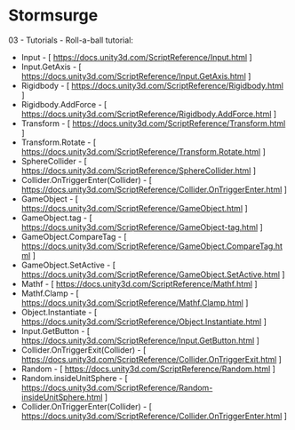 # Stormsurge

03 - Tutorials - Roll-a-ball tutorial:
- Input - [ https://docs.unity3d.com/ScriptReference/Input.html ]
- Input.GetAxis - [ https://docs.unity3d.com/ScriptReference/Input.GetAxis.html ]
- Rigidbody - [ https://docs.unity3d.com/ScriptReference/Rigidbody.html ]
- Rigidbody.AddForce - [ https://docs.unity3d.com/ScriptReference/Rigidbody.AddForce.html ]
- Transform - [ https://docs.unity3d.com/ScriptReference/Transform.html ]
- Transform.Rotate - [ https://docs.unity3d.com/ScriptReference/Transform.Rotate.html ]
- SphereCollider - [ https://docs.unity3d.com/ScriptReference/SphereCollider.html ]
- Collider.OnTriggerEnter(Collider) - [ https://docs.unity3d.com/ScriptReference/Collider.OnTriggerEnter.html ]
- GameObject - [ https://docs.unity3d.com/ScriptReference/GameObject.html ]
- GameObject.tag - [ https://docs.unity3d.com/ScriptReference/GameObject-tag.html ]
- GameObject.CompareTag - [ https://docs.unity3d.com/ScriptReference/GameObject.CompareTag.html ]
- GameObject.SetActive - [ https://docs.unity3d.com/ScriptReference/GameObject.SetActive.html ]
- Mathf - [ https://docs.unity3d.com/ScriptReference/Mathf.html ]
- Mathf.Clamp - [ https://docs.unity3d.com/ScriptReference/Mathf.Clamp.html ]
- Object.Instantiate - [ https://docs.unity3d.com/ScriptReference/Object.Instantiate.html ]
- Input.GetButton - [ https://docs.unity3d.com/ScriptReference/Input.GetButton.html ]
- Collider.OnTriggerExit(Collider) - [ https://docs.unity3d.com/ScriptReference/Collider.OnTriggerExit.html ]
- Random - [ https://docs.unity3d.com/ScriptReference/Random.html ]
- Random.insideUnitSphere - [ https://docs.unity3d.com/ScriptReference/Random-insideUnitSphere.html ]
- Collider.OnTriggerEnter(Collider) - [ https://docs.unity3d.com/ScriptReference/Collider.OnTriggerEnter.html ]
